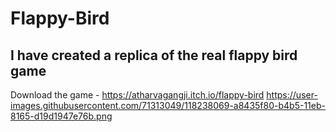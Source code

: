 # Flappy-Bird
## I have created a replica of the real flappy bird game

Download the game - https://atharvagangji.itch.io/flappy-bird
https://user-images.githubusercontent.com/71313049/118238069-a8435f80-b4b5-11eb-8165-d19d1947e76b.png


